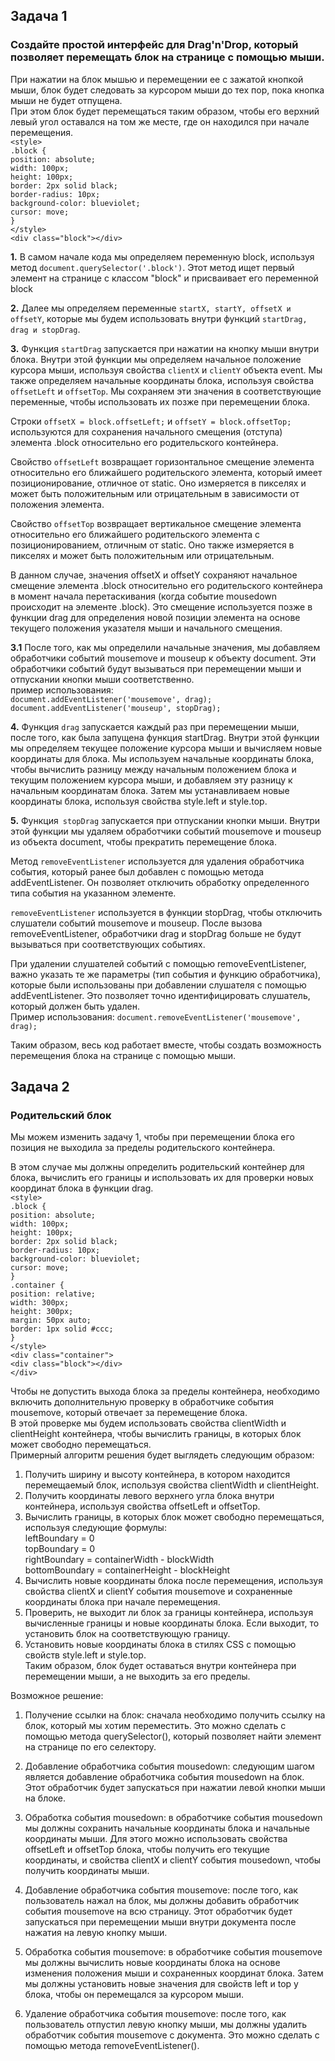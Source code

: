 ## Задача 1      
###  Создайте простой интерфейс для Drag'n'Drop, который позволяет перемещать блок на странице с помощью мыши.  
При нажатии на блок мышью и перемещении ее с зажатой кнопкой мыши, блок будет следовать за курсором мыши до тех пор, пока кнопка мыши не будет отпущена.   
При этом блок будет перемещаться таким образом, чтобы его верхний левый угол оставался на том же месте, где он находился при начале перемещения.  
  `<style>`  
      `.block {`  
        `position: absolute;`  
        `width: 100px;`  
        `height: 100px;`  
        `border: 2px solid black;`  
        `border-radius: 10px;`  
        `background-color: blueviolet;`  
        `cursor: move;`  
      `}`  
    `</style>`  
`<div class="block"></div>`  

**1.** В самом начале кода мы определяем переменную block, используя метод `document.querySelector('.block')`. Этот метод ищет первый элемент на странице с классом "block" и присваивает его переменной block  

**2.** Далее мы определяем переменные `startX, startY, offsetX и offsetY`, которые мы будем использовать внутри функций `startDrag, drag и stopDrag`.  

**3.** Функция `startDrag` запускается при нажатии на кнопку мыши внутри блока. Внутри этой функции мы определяем начальное положение курсора мыши, используя свойства `clientX` и `clientY` объекта event. Мы также определяем начальные координаты блока, используя свойства `offsetLeft` и `offsetTop`. Мы сохраняем эти значения в соответствующие переменные, чтобы использовать их позже при перемещении блока.  

Строки `offsetX = block.offsetLeft;` и `offsetY = block.offsetTop;` используются для сохранения начального смещения (отступа) элемента .block относительно его родительского контейнера.  

Свойство `offsetLeft` возвращает горизонтальное смещение элемента относительно его ближайшего родительского элемента, который имеет позиционирование, отличное от static. Оно измеряется в пикселях и может быть положительным или отрицательным в зависимости от положения элемента.  

Свойство `offsetTop` возвращает вертикальное смещение элемента относительно его ближайшего родительского элемента с позиционированием, отличным от static. Оно также измеряется в пикселях и может быть положительным или отрицательным.  

В данном случае, значения offsetX и offsetY сохраняют начальное смещение элемента .block относительно его родительского контейнера в момент начала перетаскивания (когда событие mousedown происходит на элементе .block). Это смещение используется позже в функции drag для определения новой позиции элемента на основе текущего положения указателя мыши и начального смещения.  

**3.1** После того, как мы определили начальные значения, мы добавляем обработчики событий mousemove и mouseup к объекту document. Эти обработчики событий будут вызываться при перемещении мыши и отпускании кнопки мыши соответственно.  
пример использования:  
`document.addEventListener('mousemove', drag);`    
`document.addEventListener('mouseup', stopDrag);`  

**4.** Функция `drag` запускается каждый раз при перемещении мыши, после того, как была запущена функция startDrag. Внутри этой функции мы определяем текущее положение курсора мыши и вычисляем новые координаты для блока. Мы используем начальные координаты блока, чтобы вычислить разницу между начальным положением блока и текущим положением курсора мыши, и добавляем эту разницу к начальным координатам блока. Затем мы устанавливаем новые координаты блока, используя свойства style.left и style.top.   

**5.** Функция` stopDrag` запускается при отпускании кнопки мыши. Внутри этой функции мы удаляем обработчики событий mousemove и mouseup из объекта document, чтобы прекратить перемещение блока.
   
Метод `removeEventListener` используется для удаления обработчика события, который ранее был добавлен с помощью метода addEventListener. Он позволяет отключить обработку определенного типа события на указанном элементе.  

`removeEventListener` используется в функции stopDrag, чтобы отключить слушатели событий mousemove и mouseup. После вызова removeEventListener, обработчики drag и stopDrag больше не будут вызываться при соответствующих событиях.  

При удалении слушателей событий с помощью removeEventListener, важно указать те же параметры (тип события и функцию обработчика), которые были использованы при добавлении слушателя с помощью addEventListener. Это позволяет точно идентифицировать слушатель, который должен быть удален.  
Пример использования: `document.removeEventListener('mousemove', drag);`  

Таким образом, весь код работает вместе, чтобы создать возможность перемещения блока на странице с помощью мыши.  

## Задача 2      
###  Родительский блок  
Мы можем изменить задачу 1, чтобы при перемещении блока его позиция не выходила за пределы родительского контейнера.  

В этом случае мы должны определить родительский контейнер для блока, вычислить его границы и использовать их для проверки новых координат блока в функции drag.  
    `<style>`  
      `.block {`  
        `position: absolute;`  
        `width: 100px;`  
        `height: 100px;`  
        `border: 2px solid black;`  
        `border-radius: 10px;`  
        `background-color: blueviolet;`  
        `cursor: move;`  
      `}`  
      `.container {`  
        `position: relative;`  
        `width: 300px;`  
        `height: 300px;`  
        `margin: 50px auto;`  
        `border: 1px solid #ccc;`  
      `}`  
    `</style>`  
    `<div class="container">`  
      `<div class="block"></div>`  
    `</div>`  

Чтобы не допустить выхода блока за пределы контейнера, необходимо включить дополнительную проверку в обработчике события mousemove, который отвечает за перемещение блока.  
В этой проверке мы будем использовать свойства clientWidth и clientHeight контейнера, чтобы вычислить границы, в которых блок может свободно перемещаться.  
Примерный алгоритм решения будет выглядеть следующим образом:  
1. Получить ширину и высоту контейнера, в котором находится перемещаемый блок, используя свойства clientWidth и clientHeight.  
2. Получить координаты левого верхнего угла блока внутри контейнера, используя свойства offsetLeft и offsetTop.  
3. Вычислить границы, в которых блок может свободно перемещаться, используя следующие формулы:  
leftBoundary = 0  
topBoundary = 0  
rightBoundary = containerWidth - blockWidth  
bottomBoundary = containerHeight - blockHeight  
4. Вычислить новые координаты блока после перемещения, используя свойства clientX и clientY события mousemove и сохраненные координаты блока при начале перемещения.  
5. Проверить, не выходит ли блок за границы контейнера, используя вычисленные границы и новые координаты блока. Если выходит, то установить блок на соответствующую границу.  
6. Установить новые координаты блока в стилях CSS с помощью свойств style.left и style.top.  
Таким образом, блок будет оставаться внутри контейнера при перемещении мыши, а не выходить за его пределы.  


Возможное решение:  
1. Получение ссылки на блок: сначала необходимо получить ссылку на блок, который мы хотим переместить. Это можно сделать с помощью метода querySelector(), который позволяет найти элемент на странице по его селектору.  

2. Добавление обработчика события mousedown: следующим шагом является добавление обработчика события mousedown на блок. Этот обработчик будет запускаться при нажатии левой кнопки мыши на блоке.  

3. Обработка события mousedown: в обработчике события mousedown мы должны сохранить начальные координаты блока и начальные координаты мыши. Для этого можно использовать свойства offsetLeft и offsetTop блока, чтобы получить его текущие координаты, и свойства clientX и clientY события mousedown, чтобы получить координаты мыши.  

4. Добавление обработчика события mousemove: после того, как пользователь нажал на блок, мы должны добавить обработчик события mousemove на всю страницу. Этот обработчик будет запускаться при перемещении мыши внутри документа после нажатия на левую кнопку мыши.  

5. Обработка события mousemove: в обработчике события mousemove мы должны вычислить новые координаты блока на основе изменения положения мыши и сохраненных координат блока. Затем мы должны установить новые значения для свойств left и top у блока, чтобы он перемещался за курсором мыши.  

6. Удаление обработчика события mousemove: после того, как пользователь отпустил левую кнопку мыши, мы должны удалить обработчик события mousemove с документа. Это можно сделать с помощью метода removeEventListener().  
